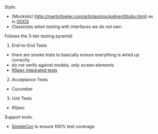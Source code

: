 Style:
- [Mockists] (http://martinfowler.com/articles/mocksArentStubs.html) as in [GOOS](http://www.growing-object-oriented-software.com/)
- Classicists when testing with interfaces we do not own

Follows the 3-tier testing pyramid:

1. End-to-End Tests
  - there are smoke tests to basically ensure everything is wired up correctly
  - do not verify against models, only screen elements
  - [RSpec Integrated tests](https://robots.thoughtbot.com/rspec-integration-tests-with-capybara)
2. Acceptance Tests
  - Cucumber
3. Unit Tests
  - RSpec

Support tools:
- [SimpleCov](https://github.com/colszowka/simplecov) to ensure 100% test coverage.
